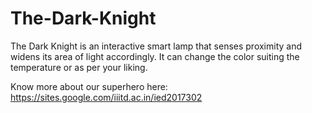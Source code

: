 # The-Dark-Knight
The Dark Knight is an interactive smart lamp that senses proximity and widens its area of light accordingly. It can change the color suiting the temperature or as per your liking.

Know more about our superhero here: https://sites.google.com/iiitd.ac.in/ied2017302

